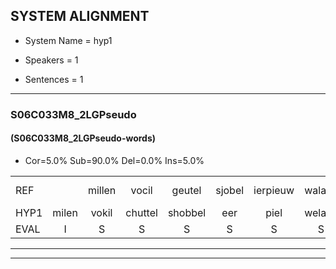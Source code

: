 
## SYSTEM ALIGNMENT

- System Name = hyp1

- Speakers = 1

- Sentences = 1

---

### S06C033M8_2LGPseudo

#### (S06C033M8_2LGPseudo-words)

- Cor=5.0%	Sub=90.0%	Del=0.0%	Ins=5.0%

|  |  |  |  |  |  |  |  |  |  |  |  |  |  |  |  |  |  |  |  |  |  |  |  |  |  |  |  |  |  |  |  |  |  |  |  |  |  |  |  |  |  |  |  |  |  |  |  |  |  |  |  |  |  |  |  |  |  |  |  |  |
|:--- |:---:|:---:|:---:|:---:|:---:|:---:|:---:|:---:|:---:|:---:|:---:|:---:|:---:|:---:|:---:|:---:|:---:|:---:|:---:|:---:|:---:|:---:|:---:|:---:|:---:|:---:|:---:|:---:|:---:|:---:|:---:|:---:|:---:|:---:|:---:|:---:|:---:|:---:|:---:|:---:|:---:|:---:|:---:|:---:|:---:|:---:|:---:|:---:|:---:|:---:|:---:|:---:|:---:|:---:|:---:|:---:|:---:|:---:|:---:|:---:|
| REF |  | millen | vocil | geutel | sjobel | ierpieuw | walaan | erke | haweel | saarweng | gevicht | eemde | * | bepoud | orstalk |  |  | * | veten | * | gefouw | * | vurpaand | nizung | fiewon | kneurem | vawaai | strellen*(strelen) | * | zwieten | foetbans | oonste | * | muider | grijnken | * | * | schielstaug | prilsood | vloender | milste | veurder | kloeien | ulen | ulen | orponk | * | schodig | ijpo | menuur | * | * | * | * | spreikje | hiffreeuw | * | * | *t | wooien |
| HYP1 | milen | vokil | chuttel | shobbel | eer | piel | welaan | erke | houweel | sarwijn | gevicht | imde | ben | bebuld | orstalk | vet | viten | geta | gevel | ve | vuurend | nezoen | ve | on | neren | wi | sterillen | sweten | voetbans | ons | te | m'n | mudder | grenken | scha | schea | scheels | taog | bril | sort | vlun | der | milste | verdag | kloien | ullen | ullen | ah | ponk | sch | schotdig | eppe | meneur | spek | sprek | je | spekje | hiefvarrel | w | wenv |
| EVAL | I | S | S | S | S | S | S |  | S | S |  | S | S | S |  | I | I | S | S | S | S | S | S | S | S | S | S | S | S | S | S | S | S | S | S | S | S | S | S | S | S | S | S | S | S | S | S | S | S | S | S | S | S | S | S | S | S | S | S | S |
---

---
